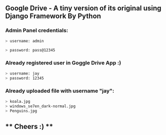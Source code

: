 ## Google Drive - A tiny version of its original using Django Framework By Python



### Admin Panel credentials:
```bash
> username: admin

> password: pass@12345
```




### Already registered user in Goggle Drive App :)
```bash
> username: jay
> password: 12345
```



### Already uploaded file with username "jay":
```bash
> koala.jpg
> windows_se7en_dark-normal.jpg
> Penguins.jpg
```
** Cheers :) **
---
